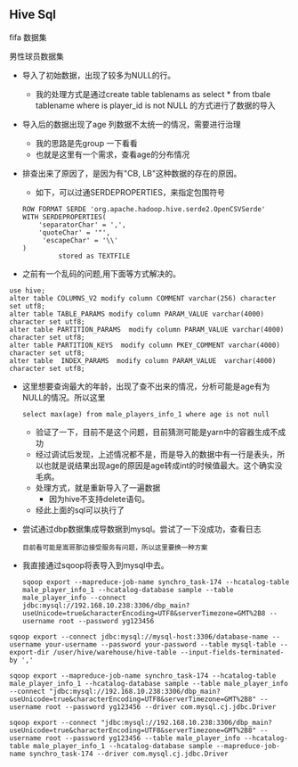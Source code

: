 ## Hive Sql


fifa 数据集

男性球员数据集

* 导入了初始数据，出现了较多为NULL的行。
  * 我的处理方式是通过create table tablenams as select * from tbale  tablename where is player_id is not NULL 的方式进行了数据的导入

* 导入后的数据出现了age 列数据不太统一的情况，需要进行治理
  * 我的思路是先group 一下看看
  * 也就是这里有一个需求，查看age的分布情况

* 排查出来了原因了，是因为有"CB, LB"这种数据的存在的原因。

  * 如下，可以过通SERDEPROPERTIES，来指定包围符号

  ```
  ROW FORMAT SERDE 'org.apache.hadoop.hive.serde2.OpenCSVSerde'
  WITH SERDEPROPERTIES(
      'separatorChar' = ',',
      'quoteChar' = '"', 
       'escapeChar' = '\\'
  )
           stored as TEXTFILE
  ```

* 之前有一个乱码的问题,用下面等方式解决的。

```
use hive; 
alter table COLUMNS_V2 modify column COMMENT varchar(256) character set utf8;
alter table TABLE_PARAMS modify column PARAM_VALUE varchar(4000) character set utf8;
alter table PARTITION_PARAMS  modify column PARAM_VALUE varchar(4000) character set utf8;
alter table PARTITION_KEYS  modify column PKEY_COMMENT varchar(4000) character set utf8;
alter table  INDEX_PARAMS  modify column PARAM_VALUE  varchar(4000) character set utf8;
```

* 这里想要查询最大的年龄，出现了查不出来的情况，分析可能是age有为NULL的情况。所以这里

  ```
  select max(age) from male_players_info_1 where age is not null
  ```

  * 验证了一下，目前不是这个问题，目前猜测可能是yarn中的容器生成不成功
  * 经过调试后发现，上述情况都不是，而是导入的数据中有一行是表头，所以也就是说结果出现age的原因是age转成int的时候值最大。这个确实没毛病。
  * 处理方式，就是重新导入了一遍数据
    * 因为hive不支持delete语句。
  * 经此上面的sql可以执行了

* 尝试通过dbp数据集成导数据到mysql。尝试了一下没成功，查看日志

  ```
  目前看可能是嵩哥那边接受服务有问题，所以这里要换一种方案
  ```

* 我直接通过sqoop将表导入到mysql中去。

  ```
  sqoop export --mapreduce-job-name synchro_task-174 --hcatalog-table male_player_info_1 --hcatalog-database sample --table male_player_info --connect jdbc:mysql://192.168.10.238:3306/dbp_main?useUnicode=true&characterEncoding=UTF8&serverTimezone=GMT%2B8 --username root --password yg123456
  ```

  

```
sqoop export --connect jdbc:mysql://mysql-host:3306/database-name --username your-username --password your-password --table mysql-table --export-dir /user/hive/warehouse/hive-table --input-fields-terminated-by ','

```

```
sqoop export --mapreduce-job-name synchro_task-174 --hcatalog-table male_player_info_1 --hcatalog-database sample --table male_player_info --connect "jdbc:mysql://192.168.10.238:3306/dbp_main?useUnicode=true&characterEncoding=UTF8&serverTimezone=GMT%2B8" --username root --password yg123456 --driver com.mysql.cj.jdbc.Driver

```

```
sqoop export --connect "jdbc:mysql://192.168.10.238:3306/dbp_main?useUnicode=true&characterEncoding=UTF8&serverTimezone=GMT%2B8" --username root --password yg123456 --table male_player_info --hcatalog-table male_player_info_1 --hcatalog-database sample --mapreduce-job-name synchro_task-174 --driver com.mysql.cj.jdbc.Driver

```

